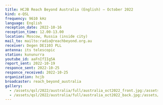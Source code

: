 ```yaml
---
title: HCJB Reach Beyond Australia (English) — October 2022
kind: e-QSL
frequency: 9610 kHz
language: English
reception_date: 2022-10-16
reception_time: 12.00-13.00
location: Moscow, Russia (inside city)
mail_to: mailto:radio@reachbeyond.org.au
receiver: Degen DE1103 PLL
antenna: its telescopic
station: kununurra
youtube_id: aaFnIfIIg5A
report_sent: 2022-10-19
responce_sent: 2022-10-25
responce_received: 2022-10-25
organization: hcjb
broadcaster: reach_beyond_australia
gallery:
  - /assets/qsl/2022/australia/full/australia_oct2022_front.jpg:/assets/qsl/2022/australia/small/australia_oct2022_front.jpg
  - /assets/qsl/2022/australia/full/australia_oct2022_back.jpg:/assets/qsl/2022/australia/small/australia_oct2022_back.jpg
---
```

